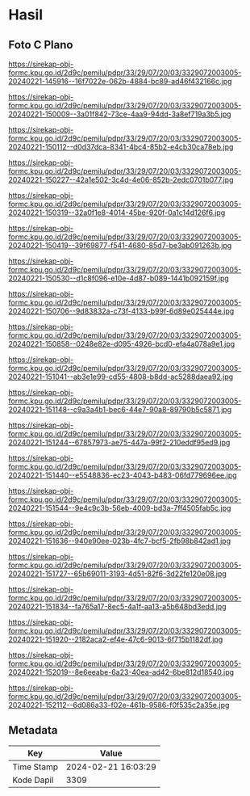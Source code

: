 # Hasil

## Foto C Plano

https://sirekap-obj-formc.kpu.go.id/2d9c/pemilu/pdpr/33/29/07/20/03/3329072003005-20240221-145916--16f7022e-062b-4884-bc89-ad46f432166c.jpg

https://sirekap-obj-formc.kpu.go.id/2d9c/pemilu/pdpr/33/29/07/20/03/3329072003005-20240221-150009--3a01f842-73ce-4aa9-94dd-3a8ef719a3b5.jpg

https://sirekap-obj-formc.kpu.go.id/2d9c/pemilu/pdpr/33/29/07/20/03/3329072003005-20240221-150112--d0d37dca-8341-4bc4-85b2-e4cb30ca78eb.jpg

https://sirekap-obj-formc.kpu.go.id/2d9c/pemilu/pdpr/33/29/07/20/03/3329072003005-20240221-150227--42a1e502-3c4d-4e06-852b-2edc0701b077.jpg

https://sirekap-obj-formc.kpu.go.id/2d9c/pemilu/pdpr/33/29/07/20/03/3329072003005-20240221-150319--32a0f1e8-4014-45be-920f-0a1c14d126f6.jpg

https://sirekap-obj-formc.kpu.go.id/2d9c/pemilu/pdpr/33/29/07/20/03/3329072003005-20240221-150419--39f69877-f541-4680-85d7-be3ab091263b.jpg

https://sirekap-obj-formc.kpu.go.id/2d9c/pemilu/pdpr/33/29/07/20/03/3329072003005-20240221-150530--d1c8f096-e10e-4d87-b089-1441b092159f.jpg

https://sirekap-obj-formc.kpu.go.id/2d9c/pemilu/pdpr/33/29/07/20/03/3329072003005-20240221-150706--9d83832a-c73f-4133-b99f-6d89e025444e.jpg

https://sirekap-obj-formc.kpu.go.id/2d9c/pemilu/pdpr/33/29/07/20/03/3329072003005-20240221-150858--0248e82e-d095-4926-bcd0-efa4a078a9e1.jpg

https://sirekap-obj-formc.kpu.go.id/2d9c/pemilu/pdpr/33/29/07/20/03/3329072003005-20240221-151041--ab3e1e99-cd55-4808-b8dd-ac5288daea92.jpg

https://sirekap-obj-formc.kpu.go.id/2d9c/pemilu/pdpr/33/29/07/20/03/3329072003005-20240221-151148--c9a3a4b1-bec6-44e7-90a8-89790b5c5871.jpg

https://sirekap-obj-formc.kpu.go.id/2d9c/pemilu/pdpr/33/29/07/20/03/3329072003005-20240221-151244--67857973-ae75-447a-99f2-210eddf95ed9.jpg

https://sirekap-obj-formc.kpu.go.id/2d9c/pemilu/pdpr/33/29/07/20/03/3329072003005-20240221-151440--e5548836-ec23-4043-b483-06fd779696ee.jpg

https://sirekap-obj-formc.kpu.go.id/2d9c/pemilu/pdpr/33/29/07/20/03/3329072003005-20240221-151544--9e4c9c3b-56eb-4009-bd3a-7ff4505fab5c.jpg

https://sirekap-obj-formc.kpu.go.id/2d9c/pemilu/pdpr/33/29/07/20/03/3329072003005-20240221-151636--940e90ee-023b-4fc7-bcf5-2fb98b842ad1.jpg

https://sirekap-obj-formc.kpu.go.id/2d9c/pemilu/pdpr/33/29/07/20/03/3329072003005-20240221-151727--65b69011-3193-4d51-82f6-3d22fe120e08.jpg

https://sirekap-obj-formc.kpu.go.id/2d9c/pemilu/pdpr/33/29/07/20/03/3329072003005-20240221-151834--fa765a17-8ec5-4a1f-aa13-a5b648bd3edd.jpg

https://sirekap-obj-formc.kpu.go.id/2d9c/pemilu/pdpr/33/29/07/20/03/3329072003005-20240221-151920--2182aca2-ef4e-47c6-9013-6f715b1182df.jpg

https://sirekap-obj-formc.kpu.go.id/2d9c/pemilu/pdpr/33/29/07/20/03/3329072003005-20240221-152019--8e6eeabe-6a23-40ea-ad42-6be812d18540.jpg

https://sirekap-obj-formc.kpu.go.id/2d9c/pemilu/pdpr/33/29/07/20/03/3329072003005-20240221-152112--6d086a33-f02e-461b-9586-f0f535c2a35e.jpg


## Metadata

| Key        | Value               |
| ---------- | ------------------- |
| Time Stamp | 2024-02-21 16:03:29 |
| Kode Dapil | 3309                |




